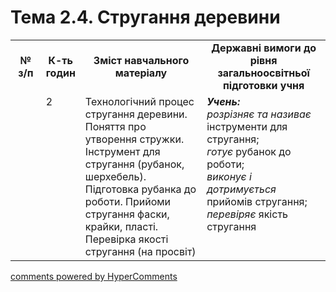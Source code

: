 <div id="hypercomments_widget" class="js-hypercomments-widget invisible"></div>

# Тема 2.4.  Стругання деревини


<table>
  <tr>
    <td width="10%" align="center"><b>№ з/п</b></td>
    <td width="10%" align="center"><b>К-ть годин</b></td>
    <td width="40%" align="center"><b>Зміст навчального матеріалу</b></td>
    <td width="40%" align="center"><b>Державні вимоги до рівня загальноосвітньої підготовки учня</b></td>
  </tr>
  <tr>
<td width="10%" style="vertical-align:top !important;"></td>
<td width="10%" style="vertical-align:top !important;">2</td>
    <td width="40%" style="vertical-align:top !important;">
Технологічний процес  стругання деревини. Поняття про утворення стружки. Інструмент для стругання (рубанок, шерхебель). Підготовка рубанка до роботи. Прийоми стругання фаски, крайки, пласті.  Перевірка якості стругання (на просвіт) 
</td>
    <td width="40%" style="vertical-align:top !important;">
<i><b>Учень:</b></i><br>
<i>розрізняє та називає</i> інструменти  для стругання;<br>
<i>готує</i> рубанок до роботи;<br>
<i>виконує і дотримується</i> прийомів стругання;<br>
<i>перевіряє</i> якість стругання
</td>
  </tr>
</table>

<div class="js-hypercomments-container">
<a href="http://hypercomments.com" class="hc-link" title="comments widget">comments powered by HyperComments</a>
</div>